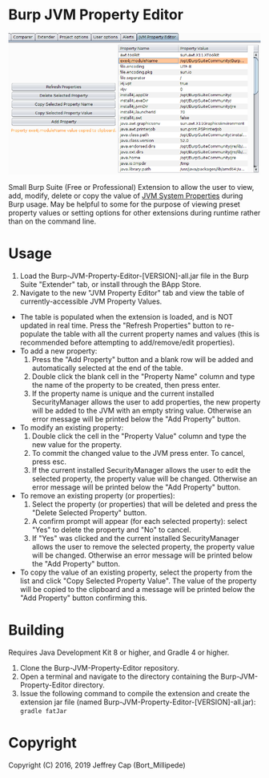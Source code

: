 # Burp JVM Property Editor
![](extender-snapshot.png?raw=true)

Small Burp Suite (Free or Professional) Extension to allow the user to view, add, modify, delete or copy the value of [JVM System Properties](https://docs.oracle.com/javase/tutorial/essential/environment/sysprop.html) during Burp usage. May be helpful to some for the purpose of viewing preset property values or setting options for other extensions during runtime rather than on the command line.

# Usage
1. Load the Burp-JVM-Property-Editor-[VERSION]-all.jar file in the Burp Suite "Extender" tab, or install through the BApp Store.
2. Navigate to the new "JVM Property Editor" tab and view the table of currently-accessible JVM Property Values.

* The table is populated when the extension is loaded, and is NOT updated in real time. Press the "Refresh Properties" button to re-populate the table with all the current property names and values (this is recommended before attempting to add/remove/edit properties).
* To add a new property:
  1. Press the "Add Property" button and a blank row will be added and automatically selected at the end of the table.
  2. Double click the blank cell in the "Property Name" column and type the name of the property to be created, then press enter.
  3. If the property name is unique and the current installed SecurityManager allows the user to add properties, the new property will be added to the JVM with an empty string value. Otherwise an error message will be printed below the "Add Property" button.
* To modify an existing property:
  1. Double click the cell in the "Property Value" column and type the new value for the property.
  2. To commit the changed value to the JVM press enter. To cancel, press esc.
  3. If the current installed SecurityManager allows the user to edit the selected property, the property value will be changed. Otherwise an error message will be printed below the "Add Property" button.
* To remove an existing property (or properties):
  1. Select the property (or properties) that will be deleted and press the "Delete Selected Property" button.
  2. A confirm prompt will appear (for each selected property): select "Yes" to delete the property and "No" to cancel.
  3. If "Yes" was clicked and the current installed SecurityManager allows the user to remove the selected property, the property value will be changed. Otherwise an error message will be printed below the "Add Property" button.
* To copy the value of an existing property, select the property from the list and click "Copy Selected Property Value". The value of the property will be copied to the clipboard and a message will be printed below the "Add Property" button confirming this.

# Building
Requires Java Development Kit 8 or higher, and Gradle 4 or higher.

1. Clone the Burp-JVM-Property-Editor repository.
2. Open a terminal and navigate to the directory containing the Burp-JVM-Property-Editor directory.
3. Issue the following command to compile the extension and create the extension jar file (named Burp-JVM-Property-Editor-[VERSION]-all.jar): ```gradle fatJar```

# Copyright
Copyright (C) 2016, 2019 Jeffrey Cap (Bort_Millipede)

